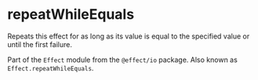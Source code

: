 # repeatWhileEquals

Repeats this effect for as long as its value is equal to the specified
value or until the first failure.

Part of the `Effect` module from the `@effect/io` package. Also known as `Effect.repeatWhileEquals`.
